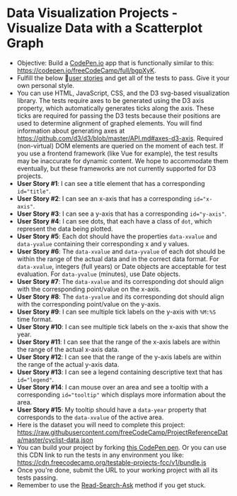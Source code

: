 # Data Visualization Projects - Visualize Data with a Scatterplot Graph #

- Objective: Build a [CodePen.io](https://codepen.io/) app that is functionally similar to this: https://codepen.io/freeCodeCamp/full/bgpXyK.
- Fulfill the below [user stories](https://en.wikipedia.org/wiki/User_story) and get all of the tests to pass. Give it your own personal style.
- You can use HTML, JavaScript, CSS, and the D3 svg-based visualization library. The tests require axes to be generated using the D3 axis property, which automatically generates ticks along the axis. These ticks are required for passing the D3 tests because their positions are used to determine alignment of graphed elements. You will find information about generating axes at https://github.com/d3/d3/blob/master/API.md#axes-d3-axis. Required (non-virtual) DOM elements are queried on the moment of each test. If you use a frontend framework (like Vue for example), the test results may be inaccurate for dynamic content. We hope to accommodate them eventually, but these frameworks are not currently supported for D3 projects.
- **User Story #1**: I can see a title element that has a corresponding `id="title"`.
- **User Story #2**: I can see an x-axis that has a corresponding `id="x-axis"`.
- **User Story #3**: I can see a y-axis that has a corresponding `id="y-axis"`.
- **User Story #4**: I can see dots, that each have a class of `dot`, which represent the data being plotted.
- **User Story #5**: Each dot should have the properties `data-xvalue` and `data-yvalue` containing their corresponding x and y values.
- **User Story #6**: The `data-xvalue` and `data-yvalue` of each dot should be within the range of the actual data and in the correct data format. For `data-xvalue`, integers (full years) or Date objects are acceptable for test evaluation. For `data-yvalue` (minutes), use Date objects.
- **User Story #7**: The `data-xvalue` and its corresponding dot should align with the corresponding point/value on the x-axis.
- **User Story #8**: The `data-yvalue` and its corresponding dot should align with the corresponding point/value on the y-axis.
- **User Story #9**: I can see multiple tick labels on the y-axis with `%M:%S` time format.
- **User Story #10**: I can see multiple tick labels on the x-axis that show the year.
- **User Story #11**: I can see that the range of the x-axis labels are within the range of the actual x-axis data.
- **User Story #12**: I can see that the range of the y-axis labels are within the range of the actual y-axis data.
- **User Story #13**: I can see a legend containing descriptive text that has `id="legend"`.
- **User Story #14**: I can mouse over an area and see a tooltip with a corresponding `id="tooltip"` which displays more information about the area.
- **User Story #15**: My tooltip should have a `data-year` property that corresponds to the `data-xvalue` of the active area.
- Here is the dataset you will need to complete this project: https://raw.githubusercontent.com/freeCodeCamp/ProjectReferenceData/master/cyclist-data.json
- You can build your project by forking [this CodePen pen](https://codepen.io/freeCodeCamp/pen/MJjpwO). Or you can use this CDN link to run the tests in any environment you like: https://cdn.freecodecamp.org/testable-projects-fcc/v1/bundle.js
- Once you're done, submit the URL to your working project with all its tests passing.
- Remember to use the [Read-Search-Ask](https://forum.freecodecamp.org/t/how-to-get-help-when-you-are-stuck/19514) method if you get stuck.
